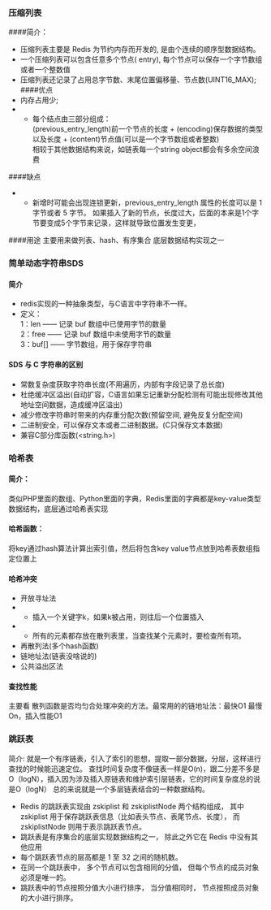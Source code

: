 ### 压缩列表
####简介：
+ 压缩列表主要是 Redis 为节约内存而开发的, 是由个连续的顺序型数据结构。 
+ 一个压缩列表可以包含任意多个节点( entry), 每个节点可以保存一个字节数组或者一个整数值
+ 压缩列表还记录了占用总字节数、末尾位置偏移量、节点数(UINT16_MAX);
####优点
+ 内存占用少;  
+ + 每个结点由三部分组成：   
(previous_entry_length)前一个节点的长度 + (encoding)保存数据的类型以及长度 + (content)节点值(可以是一个字节数组或者整数)  
相较于其他数据结构来说，如链表每一个string object都会有多余空间浪费

####缺点
+ + 新增时可能会出现连锁更新，previous_entry_length 属性的长度可以是 1 字节或者 5 字节。
如果插入了新的节点，长度过大，后面的本来是1个字节要变成5个字节来记录，这样就导致位置发生变更，

####用途
主要用来做列表、hash、有序集合 底层数据结构实现之一

### 简单动态字符串SDS
#### 简介
+ redis实现的一种抽象类型，与C语言中字符串不一样。
+ 定义：  
  1：len —— 记录 buf 数组中已使用字节的数量  
  2：free ——   记录 buf 数组中未使用字节的数量  
  3：buf[] —— 字节数组，用于保存字符串  
#### SDS 与 C 字符串的区别
+ 常数复杂度获取字符串长度(不用遍历，内部有字段记录了总长度)
+ 杜绝缓冲区溢出(自动扩容，C语言如果忘记重新分配检测有可能出现修改其他地址空间数据，造成缓冲区溢出)
+ 减少修改字符串时带来的内存重分配次数(预留空间, 避免反复分配空间)
+ 二进制安全，可以保存文本或者二进制数据。(C只保存文本数据)
+ 兼容C部分库函数(<string.h>)

### 哈希表 
#### 简介：
类似PHP里面的数组、Python里面的字典，Redis里面的字典都是key-value类型数据结构，底层通过哈希表实现

#### 哈希函数：  
将key通过hash算法计算出索引值，然后将包含key value节点放到哈希表数组指定位置上
#### 哈希冲突
+ 开放寻址法
+ + 插入一个关键字k，如果k被占用，则往后一个位置插入 
+ + 所有的元素都存放在散列表里，当查找某个元素时，要检查所有项。
+ 再散列法(多个hash函数)
+ 链地址法(链表没啥说的)
+ 公共溢出区法
#### 查找性能
主要看 散列函数是否均匀合处理冲突的方法。最常用的的链地址法：最快O1 最慢On，插入性能O1

### 跳跃表
简介: 就是一个有序链表，引入了索引的思想，提取一部分数据，分层，这样进行查找的时候能迅速定位。
查找时间复杂度不像链表一样是O(n)，跟二分差不多是O（logN），插入因为涉及插入原链表和维护索引层链表，它的时间复杂度总的说是O（logN）
总的来说就是一个多层链表结合的一种数据结构。
   
+ Redis 的跳跃表实现由 zskiplist 和 zskiplistNode 两个结构组成， 
其中 zskiplist 用于保存跳跃表信息（比如表头节点、表尾节点、长度）， 而 zskiplistNode 则用于表示跳跃表节点。
+ 跳跃表是有序集合的底层实现数据结构之一， 除此之外它在 Redis 中没有其他应用
+ 每个跳跃表节点的层高都是 1 至 32 之间的随机数。
+ 在同一个跳跃表中， 多个节点可以包含相同的分值， 但每个节点的成员对象必须是唯一的。
+ 跳跃表中的节点按照分值大小进行排序， 当分值相同时， 节点按照成员对象的大小进行排序。
